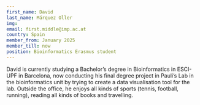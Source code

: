 ```yaml
---
first_name: David
last_name: Márquez Oller
img:
email: first.middle@imp.ac.at
country: Spain
member_from: January 2025
member_till: now
position: Bioinformatics Erasmus student
---
```

David is currently studying a Bachelor’s degree in Bioinformatics in ESCI-UPF in Barcelona, now conducting his final degree project in Pauli’s Lab in the bioinformatics unit by trying to create a data visualisation tool for the lab. Outside the office, he enjoys all kinds of sports (tennis, football, running), reading all kinds of books and travelling.
